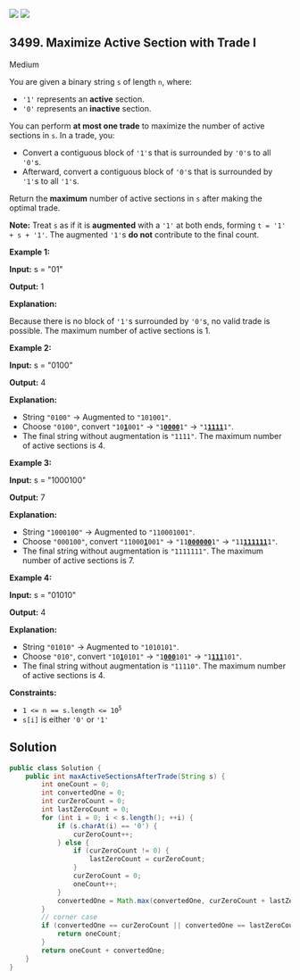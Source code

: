 [![](https://img.shields.io/github/stars/javadev/LeetCode-in-Java?label=Stars&style=flat-square)](https://github.com/javadev/LeetCode-in-Java)
[![](https://img.shields.io/github/forks/javadev/LeetCode-in-Java?label=Fork%20me%20on%20GitHub%20&style=flat-square)](https://github.com/javadev/LeetCode-in-Java/fork)

## 3499\. Maximize Active Section with Trade I

Medium

You are given a binary string `s` of length `n`, where:

*   `'1'` represents an **active** section.
*   `'0'` represents an **inactive** section.

You can perform **at most one trade** to maximize the number of active sections in `s`. In a trade, you:

*   Convert a contiguous block of `'1'`s that is surrounded by `'0'`s to all `'0'`s.
*   Afterward, convert a contiguous block of `'0'`s that is surrounded by `'1'`s to all `'1'`s.

Return the **maximum** number of active sections in `s` after making the optimal trade.

**Note:** Treat `s` as if it is **augmented** with a `'1'` at both ends, forming `t = '1' + s + '1'`. The augmented `'1'`s **do not** contribute to the final count.

**Example 1:**

**Input:** s = "01"

**Output:** 1

**Explanation:**

Because there is no block of `'1'`s surrounded by `'0'`s, no valid trade is possible. The maximum number of active sections is 1.

**Example 2:**

**Input:** s = "0100"

**Output:** 4

**Explanation:**

*   String `"0100"` → Augmented to `"101001"`.
*   Choose `"0100"`, convert <code>"10<ins>**1**</ins>001"</code> → <code>"1<ins>**0000**</ins>1"</code> → <code>"1<ins>**1111**</ins>1"</code>.
*   The final string without augmentation is `"1111"`. The maximum number of active sections is 4.

**Example 3:**

**Input:** s = "1000100"

**Output:** 7

**Explanation:**

*   String `"1000100"` → Augmented to `"110001001"`.
*   Choose `"000100"`, convert <code>"11000<ins>**1**</ins>001"</code> → <code>"11<ins>**000000**</ins>1"</code> → <code>"11<ins>**111111**</ins>1"</code>.
*   The final string without augmentation is `"1111111"`. The maximum number of active sections is 7.

**Example 4:**

**Input:** s = "01010"

**Output:** 4

**Explanation:**

*   String `"01010"` → Augmented to `"1010101"`.
*   Choose `"010"`, convert <code>"10<ins>**1**</ins>0101"</code> → <code>"1<ins>**000**</ins>101"</code> → <code>"1<ins>**111**</ins>101"</code>.
*   The final string without augmentation is `"11110"`. The maximum number of active sections is 4.

**Constraints:**

*   <code>1 <= n == s.length <= 10<sup>5</sup></code>
*   `s[i]` is either `'0'` or `'1'`

## Solution

```java
public class Solution {
    public int maxActiveSectionsAfterTrade(String s) {
        int oneCount = 0;
        int convertedOne = 0;
        int curZeroCount = 0;
        int lastZeroCount = 0;
        for (int i = 0; i < s.length(); ++i) {
            if (s.charAt(i) == '0') {
                curZeroCount++;
            } else {
                if (curZeroCount != 0) {
                    lastZeroCount = curZeroCount;
                }
                curZeroCount = 0;
                oneCount++;
            }
            convertedOne = Math.max(convertedOne, curZeroCount + lastZeroCount);
        }
        // corner case
        if (convertedOne == curZeroCount || convertedOne == lastZeroCount) {
            return oneCount;
        }
        return oneCount + convertedOne;
    }
}
```